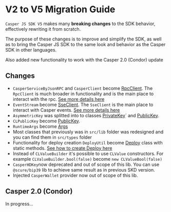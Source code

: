 # V2 to V5 Migration Guide

`Casper JS SDK V5` makes many **breaking changes** to the SDK behavior, effectively rewriting it from scratch.

The purpose of these changes is to improve and simplify the SDK, as well as to bring the Casper JS SDK to the same look and behavior as the Casper SDK in other languages.

Also added new functionality to work with the Casper 2.0 (Condor) update

## Changes

- `CasperServiceByJsonRPC` and `CasperClient` become [RpcClient](./src/rpc/rpc_client.ts). The `RpcClient` is much broader in functionality and is the main place to interact with the rpc. [See more details here](src/rpc/README.md)
- `EventStream` become [SseClient](./src/sse/client.ts). The `SseClient` is the main place to interact with Casper events. [See more details here](src/sse/README.md)
- `AsymmetricKey` was splitted into to classes [PrivateKey](./src/types/keypair/PrivateKey.ts)` and [PublicKey](./src/types/keypair/PublicKey.ts).
- `CLPublicKey` become [PublicKey](./src/types/keypair/PublicKey.ts).
- `RuntimeArgs` become [Args](./src/types/Args.ts)
- Most classes that previously was in `src/lib` folder was redesigned and you can find them in `src/types` folder
- Functionality for deploy creation `DeployUtil` become [Deploy](./src/types/Deploy.ts) class with static methods. [See how to create Deploy here](./README.md#creating-a-legacy-deploy-1)
- Instead of `CLValueBuilder` it's possible to use `CLValue` constructors. For example `CLValueBuilder.bool(false)` become `new CLValueBool(false)`
- `CasperHDKey`now deprecated and out of scope of this lib. You can use `@scure/bip39` lib to achieve same result as in previous SKD version.
- Injected `CasperWallet` provider now out of scope of this lib.

## Casper 2.0 (Condor)

In progress...
